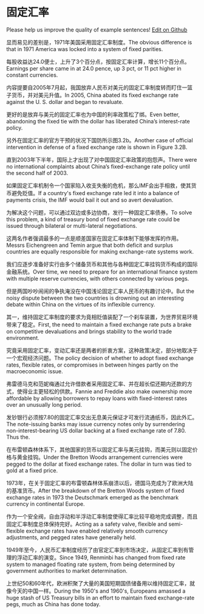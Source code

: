 # 固定汇率

Please help us improve the quality of example sentences! [Edit on Github](https://github.com/jiyushe/jiyu-example-sentence-source/blob/main/chinese/gudinghuilv.md)

<p><span class="chinese">显而易见的差别是，1971年美国采用固定汇率制度。</span><span class="english">The obvious difference is that in 1971 America was locked into a system of fixed parities.</span></p>

<p><span class="chinese">每股收益达24.0便士，上升了3个百分点，按固定汇率计算，增长11个百分点。</span><span class="english">Earnings per share came in at 24.0 pence, up 3 pct, or 11 pct higher in constant currencies.</span></p>

<p><span class="chinese">内容提要自2005年7月起，我国放弃人民币对美元的固定汇率制度转而盯住一篮子货币，并对美元升值。</span><span class="english">In 2005, China abated its fixed exchange rate against the U. S. dollar and began to revaluate.</span></p>

<p><span class="chinese">更好的是放弃与美元的固定汇率也为中国的利率政策松了绑。</span><span class="english">Even better, abandoning the fixed tie with the dollar has liberated China’s interest-rate policy.</span></p>

<p><span class="chinese">另外在固定汇率的官方干预的状况下国防所示图3.2b。</span><span class="english">Another case of official intervention in defense of a fixed exchange rate is shown in Figure 3.2B.</span></p>

<p><span class="chinese">直到2003年下半年，国际上才出现了对中国固定汇率政策的抱怨声。</span><span class="english">There were no international complaints about China’s fixed-exchange rate policy until the second half of 2003.</span></p>

<p><span class="chinese">如果固定汇率机制令一个国家陷入收支失衡的危机，那么IMF会出手相救，使其货币避免贬值。</span><span class="english">If a country's fixed exchange rate led it into a balance of payments crisis, the IMF would bail it out and so avert devaluation.</span></p>

<p><span class="chinese">为解决这个问题，可以通过双边或多边协商，发行一种固定汇率债券。</span><span class="english">To solve this problem, a kind of treasury bond of fixed exchange rate could be issued through bilateral or multi-lateral negotiations.</span></p>

<p><span class="chinese">这两名作者强调最多的一点是顺差国家在固定汇率体制下能够发挥的作用。</span><span class="english">Messrs Eichengreen and Temin argue that both deficit and surplus countries are equally responsible for making exchange-rate systems work.</span></p>

<p><span class="chinese">我们应逐步准备好实行由多个储备货币和其他与各种固定汇率挂钩货币构成的国际金融系统。</span><span class="english">Over time, we need to prepare for an international finance system with multiple reserve currencies, with others connected by various pegs.</span></p>

<p><span class="chinese">但是两国吵吵闹闹的争执淹没在中国浅论固定汇率人民币的有趣讨论中。</span><span class="english">But the noisy dispute between the two countries is drowning out an interesting debate within China on the virtues of its inflexible currency.</span></p>

<p><span class="chinese">其一，维持固定汇率制度的要求为竟相贬值装配了一个刹车装置，为世界贸易环境带来了稳定。</span><span class="english">First, the need to maintain a fixed exchange rate puts a brake on competitive devaluations and brings stability to the world trade environment.</span></p>

<p><span class="chinese">究竟采用固定汇率，变动汇率还是两者的折衷方案，这种政策决定，部分地取决于一个宏观经济问题。</span><span class="english">The policy decision of whether to adopt fixed exchange rates, flexible rates, or compromises in between hinges partly on the macroeconomic issue.</span></p>

<p><span class="chinese">弗雷德马克和范妮梅通过允许借款者采用固定汇率、并在超长偿还期内还款的方式，使得业主更轻松的供款。</span><span class="english">Fannie and Freddie also make ownership more affordable by allowing borrowers to repay loans with fixed-interest rates over an unusually long period.</span></p>

<p><span class="chinese">发钞银行必须按7.80的固定汇率交出无息美元保证才可发行流通纸币，因此外汇。</span><span class="english">The note-issuing banks may issue currency notes only by surrendering non-interest-bearing US dollar backing at a fixed exchange rate of 7.80. Thus the.</span></p>

<p><span class="chinese">在布雷顿森林体系下，其他国家的货币以固定汇率与美元挂钩，而美元则以固定价格与黄金挂钩。</span><span class="english">Under the Bretton Woods arrangement currencies were pegged to the dollar at fixed exchange rates. The dollar in turn was tied to gold at a fixed price.</span></p>

<p><span class="chinese">1973年，在关于固定汇率的布雷顿森林体系崩溃以后，德国马克成为了欧洲大陆的基准货币。</span><span class="english">After the breakdown of the Bretton Woods system of fixed exchange rates in 1973 the Deutschmark emerged as the benchmark currency in continental Europe.</span></p>

<p><span class="chinese">作为一个安全阀，自由浮动和半浮动汇率制度使得汇率比较平稳地完成调整，而且固定汇率制度总体保持完好。</span><span class="english">Acting as a safety valve, flexible and semi-flexible exchange rates have enabled relatively smooth currency adjustments, and pegged rates have generally held.</span></p>

<p><span class="chinese">1949年至今，人民币汇率制度经历了由官定汇率到市场决定，从固定汇率到有管理的浮动汇率的演变。</span><span class="english">Since 1949, Renminbi has changed from fixed rate system to managed floating rate system, from being determined by government authorities to market determination.</span></p>

<p><span class="chinese">上世纪50和60年代，欧洲积聚了大量的美国短期国债储备用以维持固定汇率，就像今天的中国一样。</span><span class="english">During the 1950's and 1960's, Europeans amassed a huge stash of US Treasury bills in an effort to maintain fixed exchange-rate pegs, much as China has done today.</span></p>

